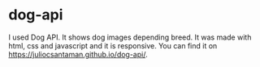 # dog-api
I used Dog API. It shows dog images depending breed. 
It was made with html, css and javascript and it is responsive. 
You can find it on https://juliocsantaman.github.io/dog-api/. 
